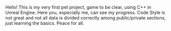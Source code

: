 Hello! This is my very first pet project, game to be clear, using C++ in Unreal Engine. Here you, especially me, can see my progress. Code Style is not great and not all data is divided correctly among public/private sections, just learning the basics. Peace for all.
